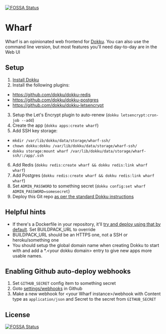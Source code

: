 [![FOSSA Status](https://app.fossa.io/api/projects/git%2Bgithub.com%2Fpalfrey%2Fwharf.svg?type=shield)](https://app.fossa.io/projects/git%2Bgithub.com%2Fpalfrey%2Fwharf?ref=badge_shield)

Wharf
=====

Wharf is an opinionated web frontend for [Dokku](http://dokku.viewdocs.io/dokku/). You can also use the command line version, but most features you'll need day-to-day are in the Web UI

Setup
-----
1. [Install Dokku](http://dokku.viewdocs.io/dokku/getting-started/installation)
2. Install the following plugins:
  * https://github.com/dokku/dokku-redis
  * https://github.com/dokku/dokku-postgres
  * https://github.com/dokku/dokku-letsencrypt
3. Setup the Let's Encrypt plugin to auto-renew (`dokku letsencrypt:cron-job --add`)
4. Create the app (`dokku apps:create wharf`)
5. Add SSH key storage:
  * `mkdir /var/lib/dokku/data/storage/wharf-ssh/`
  * `chown dokku:dokku /var/lib/dokku/data/storage/wharf-ssh/`
  * `dokku storage:mount wharf /var/lib/dokku/data/storage/wharf-ssh/:/app/.ssh`
6. Add Redis (`dokku redis:create wharf && dokku redis:link wharf wharf`)
7. Add Postgres (`dokku redis:create wharf && dokku redis:link wharf wharf`)
8. Set `ADMIN_PASSWORD` to something secret (`dokku config:set wharf ADMIN_PASSWORD=somesecret`)
9. Deploy this Git repo [as per the standard Dokku instructions](http://dokku.viewdocs.io/dokku/deployment/application-deployment/)

Helpful hints
-------------
* If there's a Dockerfile in your repository, it'll [try and deploy using that by default](http://dokku.viewdocs.io/dokku/deployment/methods/dockerfiles/). Set BUILDPACK_URL to override
* BUILDPACK_URL should be an HTTPS one, not a SSH or heroku/something one
* You should setup the global domain name when creating Dokku to start with and add a *.&lt;your dokku domain&gt; entry to give new apps more usable names.

Enabling Github auto-deploy webhooks
------------------------------------
1. Set `GITHUB_SECRET` config item to something secret
2. Goto [settings/webhooks](https://developer.github.com/webhooks/creating/#setting-up-a-webhook) in Github
3. Make a new webhook for &lt;your Wharf instance&gt;/webhook with Content type as `application/json` and Secret to the secret from `GITHUB_SECRET`

## License
[![FOSSA Status](https://app.fossa.io/api/projects/git%2Bgithub.com%2Fpalfrey%2Fwharf.svg?type=large)](https://app.fossa.io/projects/git%2Bgithub.com%2Fpalfrey%2Fwharf?ref=badge_large)